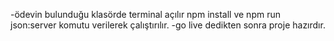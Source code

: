-ödevin bulunduğu klasörde terminal açılır npm install ve npm run json:server komutu verilerek çalıştırılır.
-go live dedikten sonra proje hazırdır.